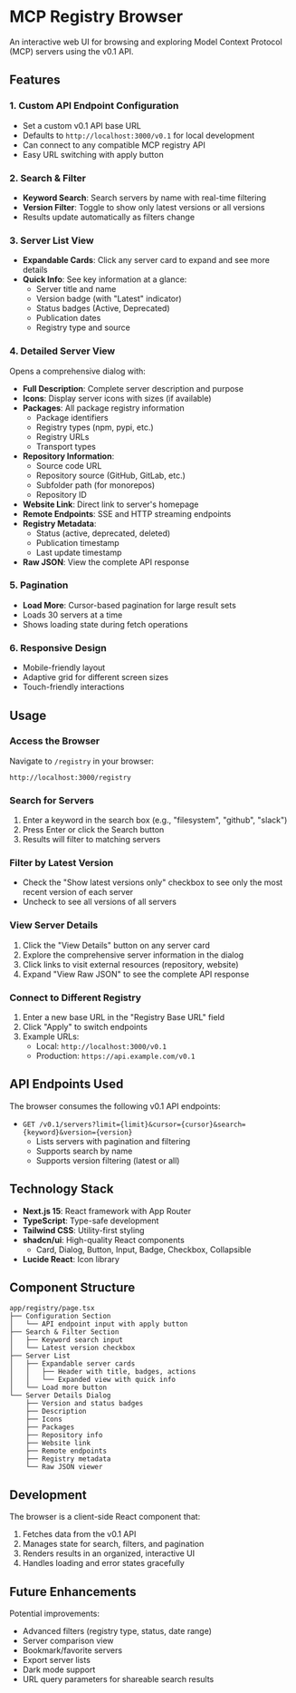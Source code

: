 # MCP Registry Browser

An interactive web UI for browsing and exploring Model Context Protocol (MCP) servers using the v0.1 API.

## Features

### 1. **Custom API Endpoint Configuration**
- Set a custom v0.1 API base URL
- Defaults to `http://localhost:3000/v0.1` for local development
- Can connect to any compatible MCP registry API
- Easy URL switching with apply button

### 2. **Search & Filter**
- **Keyword Search**: Search servers by name with real-time filtering
- **Version Filter**: Toggle to show only latest versions or all versions
- Results update automatically as filters change

### 3. **Server List View**
- **Expandable Cards**: Click any server card to expand and see more details
- **Quick Info**: See key information at a glance:
  - Server title and name
  - Version badge (with "Latest" indicator)
  - Status badges (Active, Deprecated)
  - Publication dates
  - Registry type and source

### 4. **Detailed Server View**
Opens a comprehensive dialog with:
- **Full Description**: Complete server description and purpose
- **Icons**: Display server icons with sizes (if available)
- **Packages**: All package registry information
  - Package identifiers
  - Registry types (npm, pypi, etc.)
  - Registry URLs
  - Transport types
- **Repository Information**:
  - Source code URL
  - Repository source (GitHub, GitLab, etc.)
  - Subfolder path (for monorepos)
  - Repository ID
- **Website Link**: Direct link to server's homepage
- **Remote Endpoints**: SSE and HTTP streaming endpoints
- **Registry Metadata**:
  - Status (active, deprecated, deleted)
  - Publication timestamp
  - Last update timestamp
- **Raw JSON**: View the complete API response

### 5. **Pagination**
- **Load More**: Cursor-based pagination for large result sets
- Loads 30 servers at a time
- Shows loading state during fetch operations

### 6. **Responsive Design**
- Mobile-friendly layout
- Adaptive grid for different screen sizes
- Touch-friendly interactions

## Usage

### Access the Browser

Navigate to `/registry` in your browser:
```
http://localhost:3000/registry
```

### Search for Servers

1. Enter a keyword in the search box (e.g., "filesystem", "github", "slack")
2. Press Enter or click the Search button
3. Results will filter to matching servers

### Filter by Latest Version

- Check the "Show latest versions only" checkbox to see only the most recent version of each server
- Uncheck to see all versions of all servers

### View Server Details

1. Click the "View Details" button on any server card
2. Explore the comprehensive server information in the dialog
3. Click links to visit external resources (repository, website)
4. Expand "View Raw JSON" to see the complete API response

### Connect to Different Registry

1. Enter a new base URL in the "Registry Base URL" field
2. Click "Apply" to switch endpoints
3. Example URLs:
   - Local: `http://localhost:3000/v0.1`
   - Production: `https://api.example.com/v0.1`

## API Endpoints Used

The browser consumes the following v0.1 API endpoints:

- `GET /v0.1/servers?limit={limit}&cursor={cursor}&search={keyword}&version={version}`
  - Lists servers with pagination and filtering
  - Supports search by name
  - Supports version filtering (latest or all)

## Technology Stack

- **Next.js 15**: React framework with App Router
- **TypeScript**: Type-safe development
- **Tailwind CSS**: Utility-first styling
- **shadcn/ui**: High-quality React components
  - Card, Dialog, Button, Input, Badge, Checkbox, Collapsible
- **Lucide React**: Icon library

## Component Structure

```
app/registry/page.tsx
├── Configuration Section
│   └── API endpoint input with apply button
├── Search & Filter Section
│   ├── Keyword search input
│   └── Latest version checkbox
├── Server List
│   ├── Expandable server cards
│   │   ├── Header with title, badges, actions
│   │   └── Expanded view with quick info
│   └── Load more button
└── Server Details Dialog
    ├── Version and status badges
    ├── Description
    ├── Icons
    ├── Packages
    ├── Repository info
    ├── Website link
    ├── Remote endpoints
    ├── Registry metadata
    └── Raw JSON viewer
```

## Development

The browser is a client-side React component that:
1. Fetches data from the v0.1 API
2. Manages state for search, filters, and pagination
3. Renders results in an organized, interactive UI
4. Handles loading and error states gracefully

## Future Enhancements

Potential improvements:
- Advanced filters (registry type, status, date range)
- Server comparison view
- Bookmark/favorite servers
- Export server lists
- Dark mode support
- URL query parameters for shareable search results
